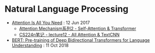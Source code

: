 # Natural Language Processing

* [Attention Is All You Need](https://arxiv.org/abs/1706.03762) : 12 Jun 2017
    * [Attention Mechanism系列2 - Self-Attention & Transformer](https://hunto.github.io/attention/2018/11/04/Attention-Mechanism%E7%B3%BB%E5%88%972-Self-Attention-&-Transformer.html)
    * [CS224n笔记 - lecture12 - All Attention & TextCNN](https://hunto.github.io/cs224n/2018/07/19/CS224n%E7%AC%94%E8%AE%B0-lecture12.html)
* [BERT: Pre-training of Deep Bidirectional Transformers for Language Understanding](https://arxiv.org/abs/1810.04805) : 11 Oct 2018
